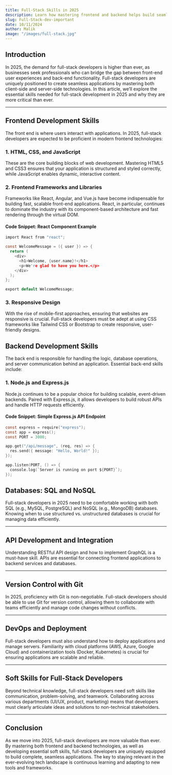 ```yaml
---
title: Full-Stack Skills in 2025
description: Learn how mastering frontend and backend helps build seamless apps.
slug: Full-Stack-dev-important
date: 10/11/2024
author: Malik
image: "/images/full-stack.jpg"
---
```


## Introduction

In 2025, the demand for full-stack developers is higher than ever, as businesses seek professionals who can bridge the gap between front-end user experiences and back-end functionality. Full-stack developers are uniquely positioned to create seamless applications by mastering both client-side and server-side technologies. In this article, we’ll explore the essential skills needed for full-stack development in 2025 and why they are more critical than ever.

---

## Frontend Development Skills

The front end is where users interact with applications. In 2025, full-stack developers are expected to be proficient in modern frontend technologies:

### 1. **HTML, CSS, and JavaScript**

These are the core building blocks of web development. Mastering HTML5 and CSS3 ensures that your application is structured and styled correctly, while JavaScript enables dynamic, interactive content.

### 2. **Frontend Frameworks and Libraries**

Frameworks like React, Angular, and Vue.js have become indispensable for building fast, scalable front-end applications. React, in particular, continues to dominate the industry with its component-based architecture and fast rendering through the virtual DOM.

#### Code Snippet: React Component Example

```c showLineNumbers javascript
import React from "react";

const WelcomeMessage = ({ user }) => {
  return (
    <div>
      <h1>Welcome, {user.name}!</h1>
      <p>We're glad to have you here.</p>
    </div>
  );
};

export default WelcomeMessage;
```

### 3. **Responsive Design**

With the rise of mobile-first approaches, ensuring that websites are responsive is crucial. Full-stack developers must be adept at using CSS frameworks like Tailwind CSS or Bootstrap to create responsive, user-friendly designs.

## Backend Development Skills

The back end is responsible for handling the logic, database operations, and server communication behind an application. Essential back-end skills include:

### 1. Node.js and Express.js

Node.js continues to be a popular choice for building scalable, event-driven backends. Paired with Express.js, it allows developers to build robust APIs and handle HTTP requests efficiently.

#### Code Snippet: Simple Express.js API Endpoint

```c showLineNumbers  javascript
const express = require("express");
const app = express();
const PORT = 3000;

app.get("/api/message", (req, res) => {
  res.send({ message: "Hello, World!" });
});

app.listen(PORT, () => {
  console.log(`Server is running on port ${PORT}`);
});
```

## Databases: SQL and NoSQL

Full-stack developers in 2025 need to be comfortable working with both SQL (e.g., MySQL, PostgreSQL) and NoSQL (e.g., MongoDB) databases. Knowing when to use structured vs. unstructured databases is crucial for managing data efficiently.

---

## API Development and Integration

Understanding RESTful API design and how to implement GraphQL is a must-have skill. APIs are essential for connecting frontend applications to backend services and databases.

---

## Version Control with Git

In 2025, proficiency with Git is non-negotiable. Full-stack developers should be able to use Git for version control, allowing them to collaborate with teams efficiently and manage code changes without conflicts.

---

## DevOps and Deployment

Full-stack developers must also understand how to deploy applications and manage servers. Familiarity with cloud platforms (AWS, Azure, Google Cloud) and containerization tools (Docker, Kubernetes) is crucial for ensuring applications are scalable and reliable.

---

## Soft Skills for Full-Stack Developers

Beyond technical knowledge, full-stack developers need soft skills like communication, problem-solving, and teamwork. Collaborating across various departments (UI/UX, product, marketing) means that developers must clearly articulate ideas and solutions to non-technical stakeholders.

---

## Conclusion

As we move into 2025, full-stack developers are more valuable than ever. By mastering both frontend and backend technologies, as well as developing essential soft skills, full-stack developers are uniquely equipped to build complete, seamless applications. The key to staying relevant in the ever-evolving tech landscape is continuous learning and adapting to new tools and frameworks.
